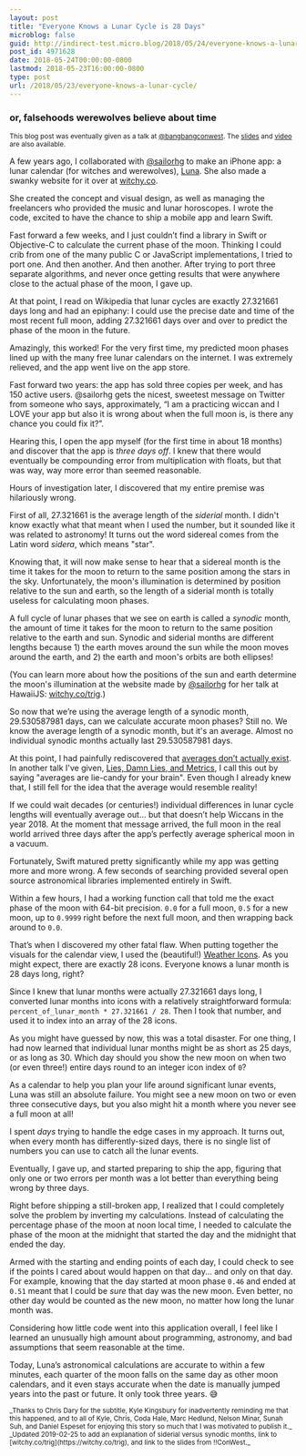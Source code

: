 ```yaml
---
layout: post
title: "Everyone Knows a Lunar Cycle is 28 Days"
microblog: false
guid: http://indirect-test.micro.blog/2018/05/24/everyone-knows-a-lunar-cycle/
post_id: 4971628
date: 2018-05-24T00:00:00-0800
lastmod: 2018-05-23T16:00:00-0800
type: post
url: /2018/05/23/everyone-knows-a-lunar-cycle/
---
```

<h3 class="subtitle">or, falsehoods werewolves believe about time</h3>

<small>This blog post was eventually given as a talk at [@bangbangconwest](https://bangbangcon.com/west). The [slides](https://speakerdeck.com/indirect/how-to-calculate-the-phase-of-the-moon-very-very-badly) and [video](https://www.youtube.com/watch?v=syx4pWxu_sk) are also available.</small>

A few years ago, I collaborated with [@sailorhg](https://twitter.com/sailorhg) to make an iPhone app: a lunar calendar (for witches and werewolves), [Luna](https://itunes.apple.com/us/app/luna-lunar-calendar-for-witches/id1052484934). She also made a swanky website for it over at [witchy.co](http://witchy.co).

She created the concept and visual design, as well as managing the freelancers who provided the music and lunar horoscopes. I wrote the code, excited to have the chance to ship a mobile app and learn Swift.

Fast forward a few weeks, and I just couldn’t find a library in Swift or Objective-C to calculate the current phase of the moon. Thinking I could crib from one of the many public C or JavaScript implementations, I tried to port one. And then another. And then another. After trying to port three separate algorithms, and never once getting results that were anywhere close to the actual phase of the moon, I gave up.

At that point, I read on Wikipedia that lunar cycles are exactly 27.321661 days long and had an epiphany: I could use the precise date and time of the most recent full moon, adding 27.321661 days over and over to predict the phase of the moon in the future.

Amazingly, this worked! For the very first time, my predicted moon phases lined up with the many free lunar calendars on the internet. I was extremely relieved, and the app went live on the app store.

Fast forward two years: the app has sold three copies per week, and has 150 active users. @sailorhg gets the nicest, sweetest message on Twitter from someone who says, approximately, “I am a practicing wiccan and I LOVE your app but also it is wrong about when the full moon is, is there any chance you could fix it?”.

Hearing this, I open the app myself (for the first time in about 18 months) and discover that the app is _three days off_. I knew that there would eventually be compounding error from multiplication with floats, but that was way, way more error than seemed reasonable.

Hours of investigation later, I discovered that my entire premise was hilariously wrong.

First of all, 27.321661 is the average length of the _siderial_ month. I didn't know exactly what that meant when I used the number, but it sounded like it was related to astronomy! It turns out the word sidereal comes from the Latin word _sidera_, which means "star".

Knowing that, it will now make sense to hear that a sidereal month is the time it takes for the moon to return to the same position among the stars in the sky. Unfortunately, the moon's illumination is determined by position relative to the sun and earth, so the length of a siderial month is totally useless for calculating moon phases.

A full cycle of lunar phases that we see on earth is called a _synodic_ month, the amount of time it takes for the moon to return to the same position relative to the earth and sun. Synodic and siderial months are different lengths because 1) the earth moves around the sun while the moon moves around the earth, and 2) the earth and moon's orbits are both ellipses!

(You can learn more about how the positions of the sun and earth determine the moon's illumination at the website made by [@sailorhg](https://twitter.com/sailorhg) for her talk at HawaiiJS: [witchy.co/trig](https://witchy.co/trig).)

So now that we’re using the average length of a synodic month, 29.530587981 days, can we calculate accurate moon phases? Still no. We know the average length of a synodic month, but it's an average. Almost no individual synodic months actually last 29.530587981 days.

At this point, I had painfully rediscovered that [averages don’t actually exist](https://99percentinvisible.org/episode/on-average/). In another talk I've given, [Lies, Damn Lies, and Metrics](https://speakerdeck.com/indirect/lies-damn-lies-and-metrics-1), I call this out by saying "averages are lie-candy for your brain". Even though I already knew that, I still fell for the idea that the average would resemble reality!

If we could wait decades (or centuries!) individual differences in lunar cycle lengths will eventually average out... but that doesn’t help Wiccans in the year 2018. At the moment that message arrived, the full moon in the real world arrived three days after the app’s perfectly average spherical moon in a vacuum.

Fortunately, Swift matured pretty significantly while my app was getting more and more wrong. A few seconds of searching provided several open source astronomical libraries implemented entirely in Swift.

Within a few hours, I had a working function call that told me the exact phase of the moon with 64-bit precision. `0.0` for a full moon, `0.5` for a new moon, up to `0.9999` right before the next full moon, and then wrapping back around to `0.0`.

That’s when I discovered my other fatal flaw. When putting together the visuals for the calendar view, I used the (beautiful!) [Weather Icons](https://erikflowers.github.io/weather-icons/). As you might expect, there are exactly 28 icons. Everyone knows a lunar month is 28 days long, right?

Since I knew that lunar months were actually 27.321661 days long, I converted lunar months into icons with a relatively straightforward formula: `percent_of_lunar_month * 27.321661 / 28`. Then I took that number, and used it to index into an array of the 28 icons.

As you might have guessed by now, this was a total disaster. For one thing, I had now learned that individual lunar months might be as short as 25 days, or as long as 30. Which day should you show the new moon on when two (or even three!) entire days round to an integer icon index of `0`?

As a calendar to help you plan your life around significant lunar events, Luna was still an absolute failure. You might see a new moon on two or even three consecutive days, but you also might hit a month where you never see a full moon at all!

I spent _days_ trying to handle the edge cases in my approach. It turns out, when every month has differently-sized days, there is no single list of numbers you can use to catch all the lunar events.

Eventually, I gave up, and started preparing to ship the app, figuring that only one or two errors per month was a lot better than everything being wrong by three days.

Right before shipping a still-broken app, I realized that I could completely solve the problem by inverting my calculations. Instead of calculating the percentage phase of the moon at noon local time, I needed to calculate the phase of the moon at the midnight that started the day and the midnight that ended the day.

Armed with the starting and ending points of each day, I could check to see if the points I cared about would happen on that day... and only on that day. For example, knowing that the day started at moon phase `0.46` and ended at `0.51` meant that I could be _sure_ that day was the new moon. Even better, no other day would be counted as the new moon, no matter how long the lunar month was.

Considering how little code went into this application overall, I feel like I learned an unusually high amount about programming, astronomy, and bad assumptions that seem reasonable at the time.

Today, Luna’s astronomical calculations are accurate to within a few minutes, each quarter of the moon falls on the same day as other moon calendars, and it even stays accurate when the date is manually jumped years into the past or future. It only took three years. 😅

<small>
_Thanks to Chris Dary for the subtitle, Kyle Kingsbury for inadvertently reminding me that this happened, and to all of Kyle, Chris, Coda Hale, Marc Hedlund, Nelson Minar, Sunah Suh, and Daniel Espeset for enjoying this story so much that I was motivated to publish it._
</small>

<small>
_Updated 2019-02-25 to add an explanation of siderial versus synodic months, link to [witchy.co/trig](https://witchy.co/trig), and link to the slides from !!ConWest._
</small>
